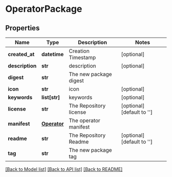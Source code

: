 # OperatorPackage

## Properties
Name | Type | Description | Notes
------------ | ------------- | ------------- | -------------
**created_at** | **datetime** | Creation Timestamp | [optional] 
**description** | **str** | description | [optional] 
**digest** | **str** | The new package digest | 
**icon** | **str** | icon | [optional] 
**keywords** | **list[str]** | keywords | [optional] 
**license** | **str** | The Repository license | [optional] [default to '']
**manifest** | [**Operator**](Operator.md) | The operator manifest | 
**readme** | **str** | The Repository Readme | [optional] [default to '']
**tag** | **str** | The new package tag | 

[[Back to Model list]](../README.md#documentation-for-models) [[Back to API list]](../README.md#documentation-for-api-endpoints) [[Back to README]](../README.md)


